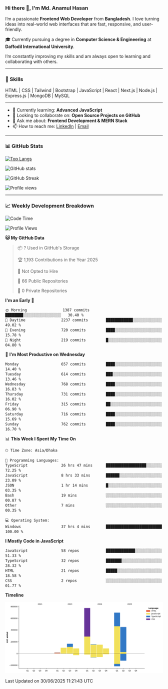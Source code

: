 ### Hi there 👋, I'm Md. Anamul Hasan

I’m a passionate **Frontend Web Developer** from **Bangladesh**. I love turning ideas into real-world web interfaces that are fast, responsive, and user-friendly.

🎓 Currently pursuing a degree in **Computer Science & Engineering** at **Daffodil International University**.

I’m constantly improving my skills and am always open to learning and collaborating with others.

---

### 🚀 Skills
HTML | CSS | Tailwind | Bootstrap | JavaScript | React | Next.js | Node.js | Express.js | MongoDB | MySQL 

---

- 🌱 Currently learning: **Advanced JavaScript**
- 👯 Looking to collaborate on: **Open Source Projects on GitHub**
- 💬 Ask me about: **Frontend Development & MERN Stack**
- 📫 How to reach me: [LinkedIn](https://www.linkedin.com/in/mdanamulhasan201) | [Email](mailto:anamulhasan3625@gmail.com)

---

### 📊 GitHub Stats

[![Top Langs](https://github-readme-stats.vercel.app/api/top-langs/?username=mdanamulhasan201&layout=compact)](https://github.com/anuraghazra/github-readme-stats)

![GitHub stats](https://github-readme-stats.vercel.app/api?username=mdanamulhasan201&show_icons=true&count_private=true&theme=tokyonight)

![GitHub Streak](https://streak-stats.demolab.com?user=mdanamulhasan201&theme=tokyonight)

![Profile views](https://gpvc.arturio.dev/mdanamulhasan201)

---

### 📈 Weekly Development Breakdown

<!--START_SECTION:waka-->
![Code Time](http://img.shields.io/badge/Code%20Time-361%20hrs%2046%20mins-blue)

![Profile Views](http://img.shields.io/badge/Profile%20Views-0-blue)

**🐱 My GitHub Data** 

> 📦 ? Used in GitHub's Storage 
 > 
> 🏆 1,193 Contributions in the Year 2025
 > 
> 🚫 Not Opted to Hire
 > 
> 📜 66 Public Repositories 
 > 
> 🔑 0 Private Repositories 
 > 
**I'm an Early 🐤** 

```text
🌞 Morning                1387 commits        ████████░░░░░░░░░░░░░░░░░   30.40 % 
🌆 Daytime                2237 commits        ████████████░░░░░░░░░░░░░   49.02 % 
🌃 Evening                720 commits         ████░░░░░░░░░░░░░░░░░░░░░   15.78 % 
🌙 Night                  219 commits         █░░░░░░░░░░░░░░░░░░░░░░░░   04.80 % 
```
📅 **I'm Most Productive on Wednesday** 

```text
Monday                   657 commits         ████░░░░░░░░░░░░░░░░░░░░░   14.40 % 
Tuesday                  614 commits         ███░░░░░░░░░░░░░░░░░░░░░░   13.46 % 
Wednesday                768 commits         ████░░░░░░░░░░░░░░░░░░░░░   16.83 % 
Thursday                 731 commits         ████░░░░░░░░░░░░░░░░░░░░░   16.02 % 
Friday                   315 commits         ██░░░░░░░░░░░░░░░░░░░░░░░   06.90 % 
Saturday                 716 commits         ████░░░░░░░░░░░░░░░░░░░░░   15.69 % 
Sunday                   762 commits         ████░░░░░░░░░░░░░░░░░░░░░   16.70 % 
```


📊 **This Week I Spent My Time On** 

```text
🕑︎ Time Zone: Asia/Dhaka

💬 Programming Languages: 
TypeScript               26 hrs 47 mins      ██████████████████░░░░░░░   72.25 % 
JavaScript               8 hrs 33 mins       ██████░░░░░░░░░░░░░░░░░░░   23.09 % 
JSON                     1 hr 14 mins        █░░░░░░░░░░░░░░░░░░░░░░░░   03.35 % 
Bash                     19 mins             ░░░░░░░░░░░░░░░░░░░░░░░░░   00.87 % 
Other                    7 mins              ░░░░░░░░░░░░░░░░░░░░░░░░░   00.35 % 

💻 Operating System: 
Windows                  37 hrs 4 mins       █████████████████████████   100.00 % 
```

**I Mostly Code in JavaScript** 

```text
JavaScript               58 repos            █████████████░░░░░░░░░░░░   51.33 % 
TypeScript               32 repos            ███████░░░░░░░░░░░░░░░░░░   28.32 % 
HTML                     21 repos            █████░░░░░░░░░░░░░░░░░░░░   18.58 % 
CSS                      2 repos             ░░░░░░░░░░░░░░░░░░░░░░░░░   01.77 % 
```



**Timeline**

![Lines of Code chart](https://raw.githubusercontent.com/mdanamulhasan201/mdanamulhasan201/main/assets/bar_graph.png)


 Last Updated on 30/06/2025 11:21:43 UTC
<!--END_SECTION:waka-->
